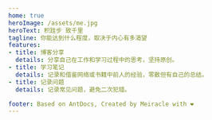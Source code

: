 ```yaml
---
home: true
heroImage: /assets/me.jpg
heroText: 积跬步 致千里
tagline: 你能达到什么程度，取决于内心有多渴望
features:
- title: 博客分享
  details: 分享自己在工作和学习过程中的思考，坚持原创。
- title: 学习笔记
  details: 记录和借鉴网络或书籍中前人的经验，零散但有自己的总结。
- title: 记录问题
  details: 记录常见问题，避免二次犯错。

footer: Based on AntDocs, Created by Meiracle with ❤️
---
```


<home/>